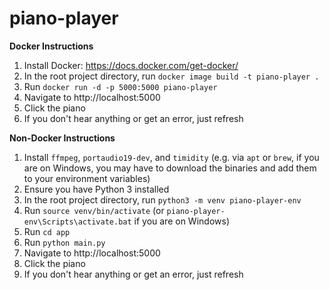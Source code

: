 # piano-player

**Docker Instructions**

1. Install Docker: https://docs.docker.com/get-docker/
2. In the root project directory, run `docker image build -t piano-player .`
3. Run `docker run -d -p 5000:5000 piano-player`
4. Navigate to http://localhost:5000
5. Click the piano
6. If you don't hear anything or get an error, just refresh

**Non-Docker Instructions**

1. Install `ffmpeg`, `portaudio19-dev`, and `timidity` (e.g. via `apt` or `brew`, if you are on Windows, you may have to download the binaries and add them to your environment variables)
2. Ensure you have Python 3 installed
3. In the root project directory, run `python3 -m venv piano-player-env`
4. Run `source venv/bin/activate` (or `piano-player-env\Scripts\activate.bat` if you are on Windows)
5. Run `cd app`
6. Run `python main.py`
7. Navigate to http://localhost:5000
8. Click the piano
9. If you don't hear anything or get an error, just refresh
